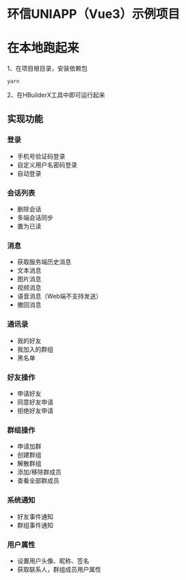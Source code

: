 # 环信UNIAPP（Vue3）示例项目

# 在本地跑起来

1、在项目根目录，安装依赖包

```
yarn
```
2、在HBuilderX工具中即可运行起来

## 实现功能

### 登录
- 手机号验证码登录
- 自定义用户名密码登录
- 自动登录

### 会话列表
- 删除会话
- 多端会话同步
- 置为已读

### 消息
- 获取服务端历史消息
- 文本消息
- 图片消息
- 视频消息
- 语音消息（Web端不支持发送）
- 撤回消息

### 通讯录
- 我的好友
- 我加入的群组
- 黑名单

### 好友操作
- 申请好友
- 同意好友申请
- 拒绝好友申请

### 群组操作
- 申请加群
- 创建群组
- 解散群组
- 添加/移除群成员
- 查看全部群成员

### 系统通知
- 好友事件通知
- 群组事件通知

### 用户属性
- 设置用户头像、昵称、签名
- 获取联系人，群组成员用户属性
